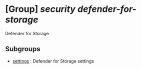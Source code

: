 # [Group] _security defender-for-storage_

Defender for Storage

## Subgroups

- [settings](/Commands/security/defender-for-storage/settings/readme.md)
: Defender for Storage settings
